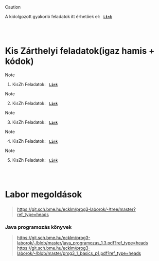 > [!CAUTION]
> A kidolgozott gyakorló feladatok itt érhetőek el:
    <strong>
      <code>&nbsp;<a href="https://github.com/AndorkaDominik/Prog-3-Java/wiki/Kidolgozott-gyakorl%C3%B3feladatok">Link</a>&nbsp;</code>
    </strong>
<br />
<br />

# Kis Zárthelyi feladatok(igaz hamis + kódok)
> [!Note]
> 1. KisZh Feladatok:
    <strong>
      <code>&nbsp;<a href="https://github.com/AndorkaDominik/Prog-3-Java/wiki/1.-Kis-Z%C3%A1rthelyi">Link</a>&nbsp;</code>
    </strong>

> [!Note]
> 2. KisZh Feladatok:
    <strong>
      <code>&nbsp;<a href="https://github.com/AndorkaDominik/Prog-3-Java/wiki/1.-Kis-Z%C3%A1rthelyi
">Link</a>&nbsp;</code>
    </strong>

> [!Note]
> 3. KisZh Feladatok:
    <strong>
      <code>&nbsp;<a href="https://github.com/AndorkaDominik/Prog-3-Java/wiki/1.-Kis-Z%C3%A1rthelyi
">Link</a>&nbsp;</code>
    </strong>

> [!Note]
> 4. KisZh Feladatok:
    <strong>
      <code>&nbsp;<a href="https://github.com/AndorkaDominik/Prog-3-Java/wiki/1.-Kis-Z%C3%A1rthelyi
">Link</a>&nbsp;</code>
    </strong>

> [!Note]
> 5. KisZh Feladatok:
    <strong>
      <code>&nbsp;<a href="https://github.com/AndorkaDominik/Prog-3-Java/wiki/1.-Kis-Z%C3%A1rthelyi
">Link</a>&nbsp;</code>
    </strong>

<br /> <br />
# Labor megoldások
### 
> https://git.sch.bme.hu/ecklm/prog3-laborok/-/tree/master?ref_type=heads
### Java programozás könyvek
> https://git.sch.bme.hu/ecklm/prog3-laborok/-/blob/master/java_programozas_1.3.pdf?ref_type=heads
> https://git.sch.bme.hu/ecklm/prog3-laborok/-/blob/master/prog3_1_basics_p1.pdf?ref_type=heads
